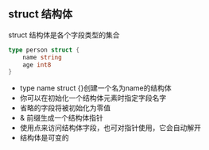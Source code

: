 ## struct 结构体

struct 结构体是各个字段类型的集合
``` go
type person struct {
	name string
	age int8
}
```
- type name struct {}创建一个名为name的结构体
- 你可以在初始化一个结构体元素时指定字段名字
- 省略的字段将被初始化为零值
- & 前缀生成一个结构体指针
- 使用点来访问结构体字段，也可对指针使用，它会自动解开
- 结构体是可变的